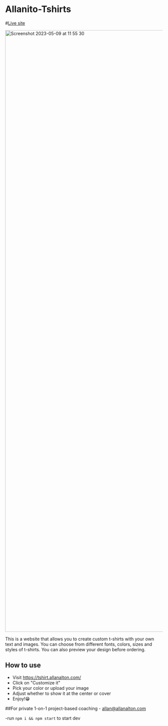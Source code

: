 # Allanito-Tshirts

#[Live site](https://tshirt.allanalton.com/)

<img width="1920" alt="Screenshot 2023-05-09 at 11 55 30" src="https://github.com/alton47/Allanito-Tshirts/assets/79355369/b2d2f2c3-2574-44fc-a157-c3164934877f">


This is a website that allows you to create custom t-shirts with your own text and images. You can choose from different fonts, colors, sizes and styles of t-shirts. You can also preview your design before ordering.


## How to use

- Visit https://tshirt.allanalton.com/
- Click on "Customize it"
- Pick your color or upload your image
- Adjust whether to show it at the center or cover
- Enjoy!😁


##For private 1-on-1 project-based coaching - allan@allanalton.com

-run ```npm i && npm start``` to start dev
